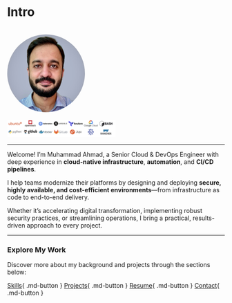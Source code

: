 # Intro

<img src="images/profile.jpg"
     alt="Portrait of Muhammad Ahmad, Senior Cloud & DevOps Engineer"
     width="180"
     style="border-radius: 50%; margin-top: 1rem;" />

<img src="images/mainlogo.png" alt="Tech Logos" height="40" />

---

Welcome! I’m Muhammad Ahmad, a Senior Cloud & DevOps Engineer with deep experience in **cloud-native infrastructure**, **automation**, and **CI/CD pipelines**.  

I help teams modernize their platforms by designing and deploying **secure, highly available, and cost-efficient environments**—from infrastructure as code to end-to-end delivery.

Whether it’s accelerating digital transformation, implementing robust security practices, or streamlining operations, I bring a practical, results-driven approach to every project.

---

### Explore My Work
Discover more about my background and projects through the sections below:

[Skills](skills.md){ .md-button } [Projects](projects.md){ .md-button }  [Resume](resume.md){ .md-button }  [Contact](contact.md){ .md-button }
